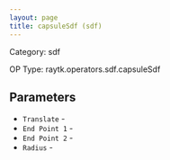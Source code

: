 ```yaml
---
layout: page
title: capsuleSdf (sdf)
---
```


Category: sdf

OP Type: raytk.operators.sdf.capsuleSdf

## Parameters

* `Translate` - 
* `End Point 1` - 
* `End Point 2` - 
* `Radius` -

